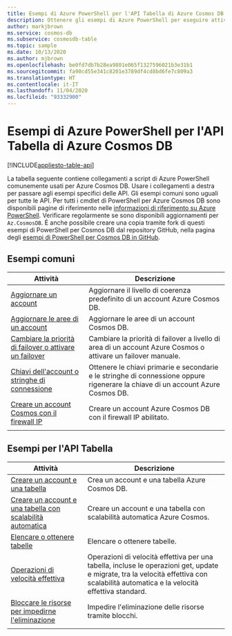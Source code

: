 ```yaml
---
title: Esempi di Azure PowerShell per l'API Tabella di Azure Cosmos DB
description: Ottenere gli esempi di Azure PowerShell per eseguire attività comuni nell'API Tabella di Azure Cosmos DB
author: markjbrown
ms.service: cosmos-db
ms.subservice: cosmosdb-table
ms.topic: sample
ms.date: 10/13/2020
ms.author: mjbrown
ms.openlocfilehash: be0fd7db7b28ea9801e065f1327596021b3e31b1
ms.sourcegitcommit: fa90cd55e341c8201e3789df4cd8bd6fe7c809a3
ms.translationtype: HT
ms.contentlocale: it-IT
ms.lasthandoff: 11/04/2020
ms.locfileid: "93332900"
---
```

# <a name="azure-powershell-samples-for-azure-cosmos-db-table-api"></a>Esempi di Azure PowerShell per l'API Tabella di Azure Cosmos DB
[!INCLUDE[appliesto-table-api](includes/appliesto-table-api.md)]

La tabella seguente contiene collegamenti a script di Azure PowerShell comunemente usati per Azure Cosmos DB. Usare i collegamenti a destra per passare agli esempi specifici delle API. Gli esempi comuni sono uguali per tutte le API. Per tutti i cmdlet di PowerShell per Azure Cosmos DB sono disponibili pagine di riferimento nelle [informazioni di riferimento su Azure PowerShell](/powershell/module/az.cosmosdb). Verificare regolarmente se sono disponibili aggiornamenti per `Az.CosmosDB`. È anche possibile creare una copia tramite fork di questi esempi di PowerShell per Cosmos DB dal repository GitHub, nella pagina degli [esempi di PowerShell per Cosmos DB in GitHub](https://github.com/Azure/azure-docs-powershell-samples/tree/master/cosmosdb).

## <a name="common-samples"></a>Esempi comuni

|Attività | Descrizione |
|---|---|
|[Aggiornare un account](scripts/powershell/common/account-update.md?toc=%2fpowershell%2fmodule%2ftoc.json)| Aggiornare il livello di coerenza predefinito di un account Azure Cosmos DB. |
|[Aggiornare le aree di un account](scripts/powershell/common/update-region.md?toc=%2fpowershell%2fmodule%2ftoc.json)| Aggiornare le aree di un account Cosmos DB. |
|[Cambiare la priorità di failover o attivare un failover](scripts/powershell/common/failover-priority-update.md?toc=%2fpowershell%2fmodule%2ftoc.json)| Cambiare la priorità di failover a livello di area di un account Azure Cosmos o attivare un failover manuale. |
|[Chiavi dell'account o stringhe di connessione](scripts/powershell/common/keys-connection-strings.md?toc=%2fpowershell%2fmodule%2ftoc.json)| Ottenere le chiavi primarie e secondarie e le stringhe di connessione oppure rigenerare la chiave di un account Azure Cosmos DB. |
|[Creare un account Cosmos con il firewall IP](scripts/powershell/common/firewall-create.md?toc=%2fpowershell%2fmodule%2ftoc.json)| Creare un account Azure Cosmos DB con il firewall IP abilitato. |
|||

## <a name="table-api-samples"></a>Esempi per l'API Tabella

|Attività | Descrizione |
|---|---|
|[Creare un account e una tabella](scripts/powershell/table/create.md?toc=%2fpowershell%2fmodule%2ftoc.json)| Crea un account e una tabella Azure Cosmos DB. |
|[Creare un account e una tabella con scalabilità automatica](scripts/powershell/table/autoscale.md?toc=%2fpowershell%2fmodule%2ftoc.json)| Creare un account e una tabella con scalabilità automatica Azure Cosmos. |
|[Elencare o ottenere tabelle](scripts/powershell/table/list-get.md?toc=%2fpowershell%2fmodule%2ftoc.json)| Elencare o ottenere tabelle. |
|[Operazioni di velocità effettiva](scripts/powershell/table/throughput.md?toc=%2fpowershell%2fmodule%2ftoc.json)| Operazioni di velocità effettiva per una tabella, incluse le operazioni get, update e migrate, tra la velocità effettiva con scalabilità automatica e la velocità effettiva standard. |
|[Bloccare le risorse per impedirne l'eliminazione](scripts/powershell/table/lock.md?toc=%2fpowershell%2fmodule%2ftoc.json)| Impedire l'eliminazione delle risorse tramite blocchi. |
|||
